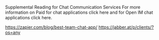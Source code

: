 Supplemental Reading for Chat Communication Services
For more information on Paid for chat applications click here and for Open IM chat applications click here.

https://zapier.com/blog/best-team-chat-app/
https://jabber.at/p/clients/?os=any